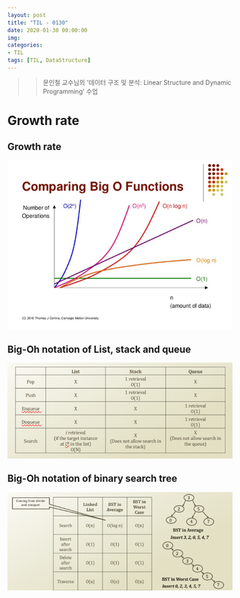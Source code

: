 ```yaml
---
layout: post
title: "TIL - 0130"
date: 2020-01-30 00:00:00
img:
categories:
- TIL
tags: [TIL, DataStructure]
---
```


>> 문인철 교수님의 '데이터 구조 및 분석: Linear Structure and Dynamic Programming' 수업

# Growth rate

## Growth rate

![200130](/assets/post_img/20200130-1.png)

## Big-Oh notation of List, stack and queue

![200130](/assets/post_img/20200130-2.png)

## Big-Oh notation of binary search tree

![200130](/assets/post_img/20200130-3.png)
